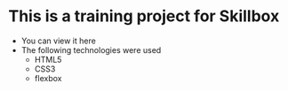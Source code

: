 # This is a training project for Skillbox
- You can view it here
- The following technologies were used
  - HTML5
  - CSS3
  - flexbox
